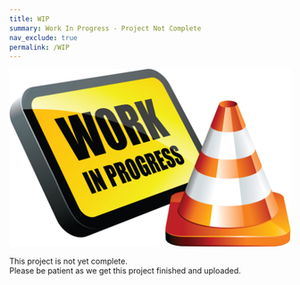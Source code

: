 ```yaml
---
title: WIP
summary: Work In Progress - Project Not Complete
nav_exclude: true
permalink: /WIP
---
```


![Image][Image]

This project is not yet complete.  
Please be patient as we get this project finished and uploaded.

<!-- ///////////////////////////////////////////////////////////////////////////////////////////////////////////////////////////////////////////////////// -->

[Image]: /assets/images/WIP.png

<!-- ///////////////////////////////////////////////////////////////////////////////////////////////////////////////////////////////////////////////////// -->
